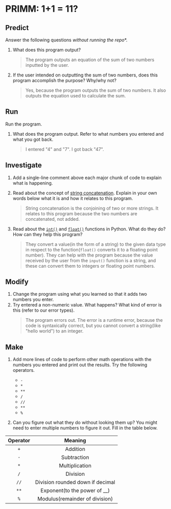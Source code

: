 # PRIMM: 1+1 = 11?

## Predict
Answer the following questions *without running the repo**.

1. What does this program output?
    > The program outputs an equation of the sum of two numbers inputted by the user.

2. If the user intended on outputting the sum of two numbers, does this program accomplish the purpose? Why/why not?
    > Yes, because the program outputs the sum of two numbers. It also outputs the equation used to calculate the sum.

## Run
Run the program. 

1. What does the program output. Refer to what numbers you entered and what you got back.
    > I entered "4" and "7".
    > I got back "47".


## Investigate
1. Add a single-line comment above each major chunk of code to explain what is happening.
2. Read about the concept of [string concatenation](https://www.w3schools.com/python/gloss_python_string_concatenation.asp). Explain in your own words below what it is and how it relates to this program.
    > String concatenation is the conjoining of two or more strings. It relates to this program because the two numbers are concatenated, not added.

3. Read about the [`int()`](https://www.w3schools.com/python/ref_func_int.asp) and [`float()`](https://www.w3schools.com/python/ref_func_float.asp) functions in Python. What do they do? How can they help this program?
    > They convert a value(in the form of a string) to the given data type in respect to the function(`float()` converts it to a floating point number).
    > They can help with the program because the value received by the user from the `input()` function is a string, and these can convert them to integers or floating point numbers.

## Modify
1. Change the program using what you learned so that it adds two numbers you enter.
2. Try entered a non-numeric value. What happens? What kind of error is this (refer to our error types).
    > The program errors out.
    > The error is a runtime error, because the code is syntaxically correct, but you cannot convert a string(like "hello world") to an integer.

## Make
1. Add more lines of code to perform other math operations with the numbers you entered and print out the results. Try the following operators. 
    - `-`
    - `*`
    - `**`
    - `/`
    - `//`
    - `**`
    - `%`

2. Can you figure out what they do without looking them up? You might need to enter multiple numbers to figure it out. Fill in the table below.

| Operator | Meaning |
|  :---:    |   :---:   |  
|   `+`    | Addition |
|   `-`    | Subtraction |
|   `*`    | Multiplication |
|   `/`    | Division |
|   `//`    | Division rounded down if decimal |
|   `**`    | Exponent(to the power of __) |
|   `%`    | Modulus(remainder of division) |

